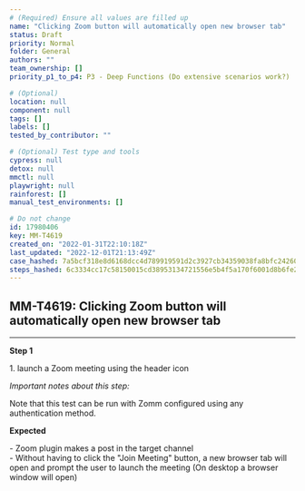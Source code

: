 ```yaml
---
# (Required) Ensure all values are filled up
name: "Clicking Zoom button will automatically open new browser tab"
status: Draft
priority: Normal
folder: General
authors: ""
team_ownership: []
priority_p1_to_p4: P3 - Deep Functions (Do extensive scenarios work?)

# (Optional)
location: null
component: null
tags: []
labels: []
tested_by_contributor: ""

# (Optional) Test type and tools
cypress: null
detox: null
mmctl: null
playwright: null
rainforest: []
manual_test_environments: []

# Do not change
id: 17980406
key: MM-T4619
created_on: "2022-01-31T22:10:18Z"
last_updated: "2022-12-01T21:13:49Z"
case_hashed: 7a5bcf318e8d6168dcc4d789919591d2c3927cb34359038fa8bfc24260d00e7edfbc19d42cbb06fc7d3750a97a9f1755
steps_hashed: 6c3334cc17c58150015cd38953134721556e5b4f5a170f6001d8b6fe2cbbfa3f56b49a615dbf7bbf23e364023682b8fd
---
```


<!-- (Auto-generated) Based on frontmatter's "key" and "name" -->

## MM-T4619: Clicking Zoom button will automatically open new browser tab

---

**Step 1**

1\. launch a Zoom meeting using the header icon

_Important notes about this step:_

Note that this test can be run with Zomm configured using any authentication method.

**Expected**

\- Zoom plugin makes a post in the target channel\
\- Without having to click the "Join Meeting" button, a new browser tab will open and prompt the user to launch the meeting (On desktop a browser window will open)
